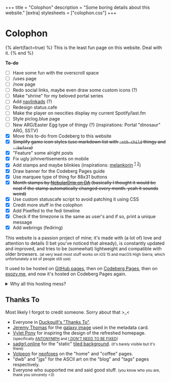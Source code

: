 +++
title = "Colophon"
description = "Some boring details about this website."
[extra]
stylesheets = ["colophon.css"]
+++

# Colophon

{% alert(fact=true) %}
This is the least fun page on this website. Deal with it.
{% end %}

<aside id="to-do">
<strong id="to-do-title">To-do</strong>

- [ ] Have some fun with the overscroll space
- [ ] /uses page
- [ ] /now page
- [ ] Redo social links, maybe even draw some custom icons (?)
- [ ] Make "shrine" for my beloved portal series
- [ ] Add [navlinkads](https://dimden.dev/navlinkads) (?)
- [ ] Redesign status.cafe
- [ ] Make the player on neocities display my current Spotify/last.fm
- [ ] Style piclog.blue page
- [ ] New ARG/Easter Egg type of thingy (?) (inspirations: Portal "dinosaur" ARG, SSTV)
- [x] Move this to-do from Codeberg to this website
- [x] ~~Simplify game icon styles (use markdown list with `:nth-child` thingy and `::before`)~~
- [x] "Feature" some alright posts
- [x] Fix ugly johnvertisements on mobile
- [x] Add stamps and maybe blinkies (inspirations: [melankorin](https://melankorin.net) <sup>[1](https://melankorin.net/about/)</sup> <sup>[2](https://melankorin.net/links/)</sup>)
- [x] Draw banner for the Codeberg Pages guide
- [x] Use marquee type of thing for 88x31 buttons
- [x] ~~Month stamps by [NebularDrip on DA](https://www.deviantart.com/nebulardrip) (basically I thought it would be neat if the stamp automatically changed every month. yeah it sounds weird)~~
- [x] Use custom statuscafe script to avoid patching it using CSS
- [x] Credit more stuff in the colophon
- [x] Add Pixelfed to the fedi timeline
- [x] Check if the timezone is the same as user's and if so, print a unique message
- [x] Add webrings (fediring)
</aside>

This website is a passion project of mine; it's made with (a lot of) love and attention to details (I bet you've noticed that already), is constantly updated and improved, and tries to be (somewhat) lightweight and compatible with older browsers. <small>(at very least most stuff works on iOS 15 and macOS High Sierra; which unfortunately a lot of people still use)</small>

It used to be hosted on [GitHub pages](https://web.archive.org/web/20221030010150/https://daudix-ufo.github.io/), then on [Codeberg Pages](https://daudix.one), then on [exozy.me](https://daudix.exozy.me), and now it's hosted on Codeberg Pages again.

<details><summary>Why all this hosting mess?</summary>

Well, at first I [migrated to Codeberg](@/blog/2023-07-15-migration-from-github-to-codeberg/index.md), then I joined [exozyme](https://exozy.me) which provided way faster CI and overall easier workflow, in addition to prettier domain, but then I found out that only exozyme members can open issues/pull requests on [exogit](https://git.exozy.me), which isn't good for a FOSS project like [Duckquill](https://duckquill.daudix.one), so I have set up a two-way mirror at [Forgejo Next](https://next.forgejo.org), since [Codeberg](https://codeberg.org) doesn't allow two-way mirrors to prevent high load on infrastructure. Everything worked well until one day, when Forgejo Next wiped *all the data*; accounts and repos. I had to do something, and so I moved back to Codeberg.
</details>

## Thanks To

Most likely I forgot to credit someone. Sorry about that >_<

- Everyone in [Duckquill's "Thanks To"](https://duckquill.daudix.one/#thanks-to).
- [Jeremy Thomas](https://unsplash.com/@jeremythomasphoto) for the [galaxy image](https://unsplash.com/photos/the-stars-and-galaxy-as-seen-from-rocky-mountain-national-park-4dpAqfTbvKA) used in the metadata card.
- [Vylet Pony](https://www.vyletpony.com) for inspiring the design of the refreshed homepage. <small>(specifically [ANTONYMPH](https://www.youtube.com/watch?v=CNPdO5TZ1DQ) and [I DON'T NEED TO BE FIXED](https://www.youtube.com/watch?v=xMzxVVXTGjE))</small>
- [sadgrl.online](https://goblin-heart.net/sadgrl/) for the "static" [tiled background](https://goblin-heart.net/sadgrl/webmastery/downloads/tiledbgs). <small>(it's barely visible but it's there)</small>
- [Volpeon](https://volpeon.ink) for [neofoxes](https://volpeon.ink/emojis/neofox/) on the "home" and "coffee" pages.
- "dwb" and "jgs" for the ASCII art on the "blog" and "tags" pages respectively.
- Everyone who supported me and said good stuff. <small>(you know who you are, thank you sincerely <3)</small>
